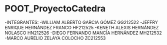 # POOT_ProyectoCatedra
 -INTEGRANTES: 
 -WILLIAM ALBERTO GARCIA GÓMEZ    GG212522
 -JEFFRY ENRIQUE HERNÁNDEZ FRANCO HF212525
 -KENETH ALEXIS HERNÁNDEZ NOLASCO  HN212526
 -DIEGO FERNANDO MANCÍA HERNÁNDEZ	MH212532
 -MARCO AURELIO ZELAYA COLOCHO		ZC212553
